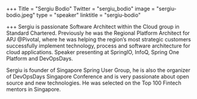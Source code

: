 +++
Title = "Sergiu Bodio"
Twitter = "sergiu_bodio"
image = "sergiu-bodio.jpeg"
type = "speaker"
linktitle = "sergiu-bodio"

+++
Sergiu is passionate Software Architect within the Cloud group in Standard Chartered. Previously he was the Regional Platform Architect for APJ @Pivotal, where he was helping the region’s most strategic customers successfully implement technology, process and software architecture for cloud applications. Speaker presenting at SpringIO, InfoQ, Spring One Platform and DevOpsDays.

Sergiu is founder of Singapore Spring User Group, he is also the organizer of DevOpsDays Singapore Conference and is very passionate about open source and new technologies. He was selected on the Top 100 Fintech mentors in Singapore.